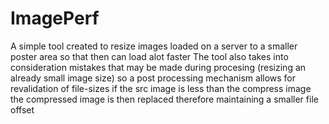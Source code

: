 ImagePerf
=========

A simple tool created to resize images loaded on a server to a smaller poster area so that then can load alot faster
The tool also takes into consideration mistakes that may be made during procesing (resizing an already small image size)
so a post processing mechanism allows for revalidation of file-sizes if the src image is less than the compress image the 
compressed image is then replaced therefore maintaining a smaller file offset
